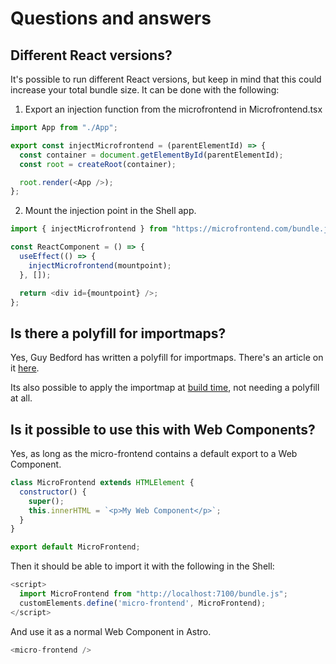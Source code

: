 # Questions and answers

## Different React versions?

It's possible to run different React versions, but keep in mind that this could
increase your total bundle size. It can be done with the following:

1. Export an injection function from the microfrontend in Microfrontend.tsx

```js
import App from "./App";

export const injectMicrofrontend = (parentElementId) => {
  const container = document.getElementById(parentElementId);
  const root = createRoot(container);

  root.render(<App />);
};
```

2. Mount the injection point in the Shell app.

```js
import { injectMicrofrontend } from "https://microfrontend.com/bundle.js";

const ReactComponent = () => {
  useEffect(() => {
    injectMicrofrontend(mountpoint);
  }, []);

  return <div id={mountpoint} />;
};
```

## Is there a polyfill for importmaps?

Yes, Guy Bedford has written a polyfill for importmaps. There's an article on it [here](https://guybedford.com/es-module-shims-production-import-maps).

Its also possible to apply the importmap at [build time](https://github.com/sasoria/astro-importmaps-bt), not needing a polyfill at all.

## Is it possible to use this with Web Components?

Yes, as long as the micro-frontend contains a default export to a Web Component.

```js
class MicroFrontend extends HTMLElement {
  constructor() {
    super();
    this.innerHTML = `<p>My Web Component</p>`;
  }
}

export default MicroFrontend;
```

Then it should be able to import it with the following in the Shell:

```js
<script>
  import MicroFrontend from "http://localhost:7100/bundle.js"; 
  customElements.define('micro-frontend', MicroFrontend);
</script>
```

And use it as a normal Web Component in Astro.

```js
<micro-frontend />
```
